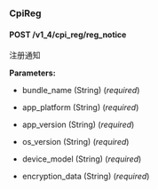 ### CpiReg



#### POST /v1\_4/cpi\_reg/reg\_notice

 注册通知

**Parameters:** 


 - bundle\_name (String) (*required*)

 - app\_platform (String) (*required*)

 - app\_version (String) (*required*)

 - os\_version (String) (*required*)

 - device\_model (String) (*required*)

 - encryption\_data (String) (*required*)




